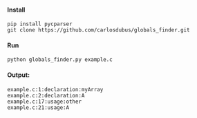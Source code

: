 #### Install
	pip install pycparser
	git clone https://github.com/carlosdubus/globals_finder.git
	
#### Run
	python globals_finder.py example.c
	
#### Output:
	example.c:1:declaration:myArray
	example.c:2:declaration:A
	example.c:17:usage:other
	example.c:21:usage:A